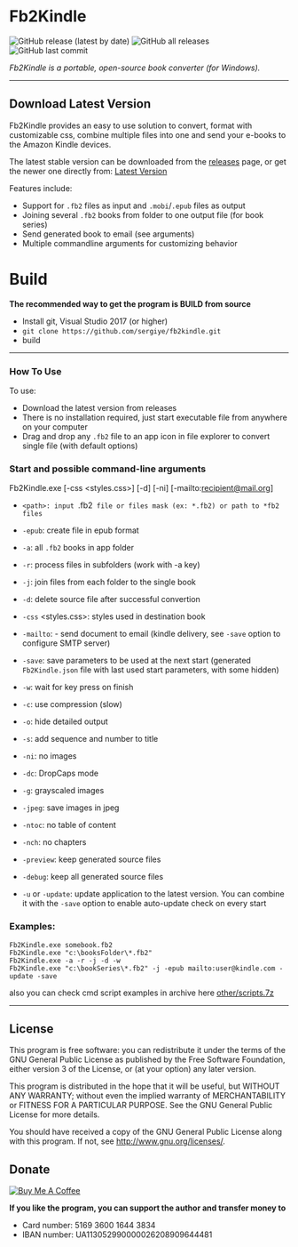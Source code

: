 # Fb2Kindle

![GitHub release (latest by date)](https://img.shields.io/github/v/release/sergiye/fb2kindle?style=plastic)
![GitHub all releases](https://img.shields.io/github/downloads/sergiye/fb2kindle/total?style=plastic)
![GitHub last commit](https://img.shields.io/github/last-commit/sergiye/fb2kindle?style=plastic)

*Fb2Kindle is a portable, open-source book converter (for Windows).*

----

## Download Latest Version

Fb2Kindle provides an easy to use solution to convert, format with customizable css, combine multiple files into one and send your e-books to the Amazon Kindle devices.

The latest stable version can be downloaded from the [releases](https://github.com/sergiye/fb2kindle/releases) page, or get the newer one directly from:
[Latest Version](https://github.com/sergiye/fb2kindle/releases/latest)

Features include:

  * Support for `.fb2` files as input and `.mobi`/`.epub` files as output
  * Joining several `.fb2` books from folder to one output file (for book series)
  * Send generated book to email (see arguments)
  * Multiple commandline arguments for customizing behavior

# Build

**The recommended way to get the program is BUILD from source**
- Install git, Visual Studio 2017 (or higher)
- `git clone https://github.com/sergiye/fb2kindle.git`
- build

----

### How To Use

To use:
  * Download the latest version from releases
  * There is no installation required, just start executable file from anywhere on your computer
  * Drag and drop any `.fb2` file to an app icon in file explorer to convert single file (with default options)


### Start and possible command-line arguments

  Fb2Kindle.exe <path> [-css <styles.css>] [-d] [-ni] [-mailto:recipient@mail.org]

  * `<path>: input `.fb2` file or files mask (ex: *.fb2) or path to *fb2 files`


  * `-epub`: create file in epub format
  * `-a`: all `.fb2` books in app folder
  * `-r`: process files in subfolders (work with -a key)
  * `-j`: join files from each folder to the single book
  * `-d`: delete source file after successful convertion


  * `-css` <styles.css>: styles used in destination book
  * `-mailto`: - send document to email (kindle delivery, see `-save` option to configure SMTP server)
  * `-save`: save parameters to be used at the next start (generated `Fb2Kindle.json` file with last used start parameters, with some hidden)


  * `-w`: wait for key press on finish
  * `-c`: use compression (slow)
  * `-o`: hide detailed output
  * `-s`: add sequence and number to title
  * `-ni`: no images
  * `-dc`: DropCaps mode
  * `-g`: grayscaled images
  * `-jpeg`: save images in jpeg
  * `-ntoc`: no table of content
  * `-nch`: no chapters


  * `-preview`: keep generated source files
  * `-debug`: keep all generated source files


  * `-u` or `-update`: update application to the latest version. You can combine it with the `-save` option to enable auto-update check on every start

### Examples:

    Fb2Kindle.exe somebook.fb2
    Fb2Kindle.exe "c:\booksFolder\*.fb2"
    Fb2Kindle.exe -a -r -j -d -w
    Fb2Kindle.exe "c:\bookSeries\*.fb2" -j -epub mailto:user@kindle.com -update -save

also you can check cmd script examples in archive here [other/scripts.7z](https://github.com/sergiye/fb2kindle/raw/master/other/scripts.7z)

----

## License

This program is free software: you can redistribute it under the terms of the GNU General Public License as published by the Free Software Foundation, either version 3 of the License, or (at your option) any later version.

This program is distributed in the hope that it will be useful, but WITHOUT ANY WARRANTY; without even the implied warranty of MERCHANTABILITY or FITNESS FOR A PARTICULAR PURPOSE.  See the GNU General Public License for more details.

You should have received a copy of the GNU General Public License  along with this program.  If not, see http://www.gnu.org/licenses/.


## Donate

<a href=https://www.buymeacoffee.com/sergiye>
<img src="https://www.buymeacoffee.com/assets/img/custom_images/yellow_img.png" alt="Buy Me A Coffee" style="height: auto !important;width: auto !important;" />
</a>

**If you like the program, you can support the author and transfer money to**
- Card number: 5169 3600 1644 3834
- IBAN number: UA113052990000026208909644481
